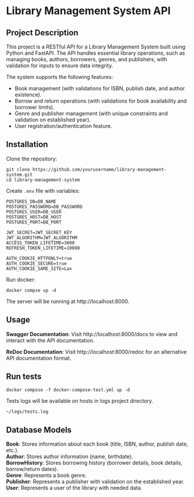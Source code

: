 # Library Management System API

## Project Description
This project is a RESTful API for a Library Management System built using Python and FastAPI. The API handles essential library operations, such as managing books, authors, borrowers, genres, and publishers, with validation for inputs to ensure data integrity.

The system supports the following features:
- Book management (with validations for ISBN, publish date, and author existence). 
- Borrow and return operations (with validations for book availability and borrower limits). 
- Genre and publisher management (with unique constraints and validation on established year). 
- User registration/authentication feature.


## Installation
Clone the repository:

```shell
git clone https://github.com/yourusername/library-management-system.git
cd library-management-system
```
Create `.env` file with variables: 
```shell
POSTGRES_DB=DB_NAME
POSTGRES_PASSWORD=DB_PASSWORD
POSTGRES_USER=DB_USER
POSTGRES_HOST=DB_HOST
POSTGRES_PORT=DB_PORT

JWT_SECRET=JWT_SECRET_KEY
JWT_ALGORITHM=JWT_ALGORITHM
ACCESS_TOKEN_LIFETIME=3600
REFRESH_TOKEN_LIFETIME=10080

AUTH_COOKIE_HTTPONLY=true
AUTH_COOKIE_SECURE=true
AUTH_COOKIE_SAME_SITE=Lax

```

Run docker:

```shell
docker compse up -d
```
The server will be running at http://localhost:8000.

## Usage
**Swagger Documentation**: Visit http://localhost:8000/docs to view and interact with the API documentation.

**ReDoc Documentation**: Visit http://localhost:8000/redoc for an alternative API documentation format.

## Run tests
```shell
docker compose -f docker-compose-test.yml up -d
```

Tests logs will be available on hosts in logs project directory.

`~/logs/tests.log`



## Database Models
**Book**: Stores information about each book (title, ISBN, author, publish date, etc.).  
**Author**: Stores author information (name, birthdate).  
**BorrowHistory**: Stores borrowing history (borrower details, book details, borrow/return dates).  
**Genre**: Represents a book genre.  
**Publisher**: Represents a publisher with validation on the established year.  
**User**: Represents a user of the library with needed data.